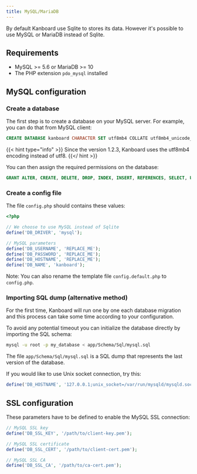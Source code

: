 ```yaml
---
title: MySQL/MariaDB
---
```


By default Kanboard use Sqlite to stores its data. However it's possible
to use MySQL or MariaDB instead of Sqlite.

Requirements
------------

- MySQL >= 5.6 or MariaDB >= 10
- The PHP extension `pdo_mysql` installed

MySQL configuration
-------------------

### Create a database

The first step is to create a database on your MySQL server. For
example, you can do that from MySQL client:

```sql
CREATE DATABASE kanboard CHARACTER SET utf8mb4 COLLATE utf8mb4_unicode_ci;
```

{{< hint type="info" >}}
Since the version 1.2.3, Kanboard uses the utf8mb4 encoding instead of
utf8.
{{</ hint >}}

You can then assign the required permissions on the database:

```sql
GRANT ALTER, CREATE, DELETE, DROP, INDEX, INSERT, REFERENCES, SELECT, UPDATE, LOCK TABLES ON kanboard.* TO 'USERNAME'@'HOST' IDENTIFIED BY 'PASSWORD';
```

### Create a config file

The file `config.php` should contains these values:

```php
<?php

// We choose to use MySQL instead of Sqlite
define('DB_DRIVER', 'mysql');

// MySQL parameters
define('DB_USERNAME', 'REPLACE_ME');
define('DB_PASSWORD', 'REPLACE_ME');
define('DB_HOSTNAME', 'REPLACE_ME');
define('DB_NAME', 'kanboard');
```

Note: You can also rename the template file `config.default.php` to
`config.php`.

### Importing SQL dump (alternative method)

For the first time, Kanboard will run one by one each database migration
and this process can take some time according to your configuration.

To avoid any potential timeout you can initialize the database directly
by importing the SQL schema:

```bash
mysql -u root -p my_database < app/Schema/Sql/mysql.sql
```

The file `app/Schema/Sql/mysql.sql` is a SQL dump that represents the
last version of the database.

If you would like to use Unix socket connection, try this:

```php
define('DB_HOSTNAME', '127.0.0.1;unix_socket=/var/run/mysqld/mysqld.sock');
```

SSL configuration
-----------------

These parameters have to be defined to enable the MySQL SSL connection:

```php
// MySQL SSL key
define('DB_SSL_KEY', '/path/to/client-key.pem');

// MySQL SSL certificate
define('DB_SSL_CERT', '/path/to/client-cert.pem');

// MySQL SSL CA
define('DB_SSL_CA', '/path/to/ca-cert.pem');
```
